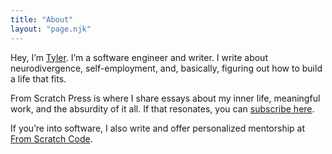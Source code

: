 ```yaml
---
title: "About"
layout: "page.njk"
---
```


Hey, I’m [Tyler](https://tyleragreen.com/). I’m a software engineer and writer. I write about neurodivergence, self-employment, and, basically, figuring out how to build a life that fits.

From Scratch Press is where I share essays about my inner life, meaningful work, and the absurdity of it all. If that resonates, you can [subscribe here](/subscribe).

If you’re into software, I also write and offer personalized mentorship at [From Scratch Code](https://fromscratchcode.com).
